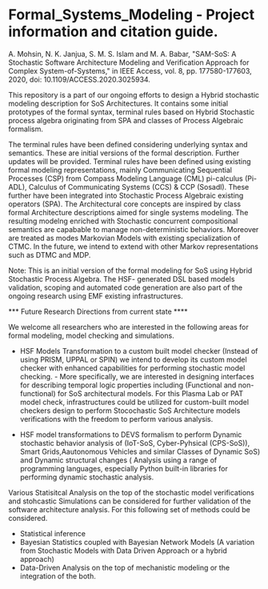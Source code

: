 # Formal_Systems_Modeling - Project information and citation guide. 
A. Mohsin, N. K. Janjua, S. M. S. Islam and M. A. Babar, "SAM-SoS: A Stochastic Software Architecture Modeling and Verification Approach for Complex System-of-Systems," in IEEE Access, vol. 8, pp. 177580-177603, 2020, doi: 10.1109/ACCESS.2020.3025934.

This repository is a part of our ongoing efforts to design a Hybrid stochastic modeling description for SoS Architectures. It contains some initial prototypes of the formal syntax, terminal rules based on Hybrid Stochastic process algebra originating from SPA and classes of Process Algebraic formalism.

The terminal rules have been defined considering underlying syntax and semantics. These are initial versions of the formal description. Further updates will be provided. Terminal rules have been defined using existing formal modeling representations, mainly Communicating Sequential Processes (CSP) from Compass Modeling Language (CML) pi-calculus (Pi- ADL), Calculus of Communicating Systems (CCS) & CCP (Sosadl). These further have been integrated into Stochastic Process Algebraic existing operators (SPA). The Architectural core concepts are inspired by class formal Architecture descriptions aimed for single systems modeling. The resulting modelng enriched with Stochastic concurrent compositional semantics are capabable to manage non-deterministic behaviors. Moreover are treated as modes Markovian Models with existing specialization of CTMC. In the future, we intend to extend with other Markov representations such as DTMC and MDP.

Note: This is an initial version of the formal modeling for SoS using Hybrid Stochastic Process Algebra. The HSF- generated DSL based models validation, scoping and automated code generation are also part of the ongoing research using EMF existing infrastructures. 

*** Future Research Directions from current state ****

We welcome all researchers who are interested in the following areas for formal modeling, model checking and simulations. 

- HSF Models Transformation to a custom built model checker (Instead of using PRISM, UPPAL or SPIN) we intend to develop its custom model checker with enhanced capabilities for performing stochastic model checking. 
           -    More specifically, we are interested in designing interfaces for describing temporal logic properties including (Functional and non-functional) for SoS architectural models. For this Plasma Lab or PAT model check, infrastructures could be utilized for custom-built model checkers design to perform Stocochastic SoS Architecture models verifications with the freedom to perform various analysis. 
           
-  HSF model transformations to DEVS formalism to perform Dynamic stochastic behavior analysis of (IoT-SoS, Cyber-Pyhsical (CPS-SoS)), Smart Grids,Aautonomous Vehicles and similar Classes of Dynamic SoS) and Dynamic structural changes ( Analysis using a range of programming languages, especially Python built-in libraries for performing dynamic stochastic analysis. 

Various Statisitcal Analysis on the top of the stochastic model verifications and stohcastic Simulations can be considered for further validation of the software architecture analysis. For this following set of methods could be considered. 

- Statistical inference 
- Bayesian Statistics coupled with Bayesian Network Models (A variation from Stochastic Models with Data Driven Approach or a hybrid approach)
- Data-Driven Analysis on the top of mechanistic modeling or the integration of the both.
